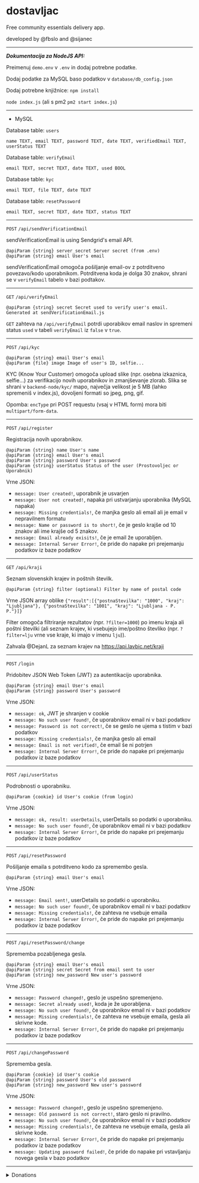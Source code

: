 # dostavljac

Free community essentials delivery app. 

developed by @fbslo and @sijanec

---

***Dokumentacija za NodeJS API:***

Preimenuj `demo.env` v `.env` in dodaj potrebne podatke.

Dodaj podatke za MySQL baso podatkov v `database/db_config.json`

Dodaj potrebne knjižnice: `npm install`

`node index.js` (ali s pm2 `pm2 start index.js`)

---

- MySQL

Database table: `users`

`name TEXT, email TEXT, password TEXT, date TEXT, verifiedEmail TEXT, userStatus TEXT`

Database table: `verifyEmail`

`email TEXT, secret TEXT, date TEXT, used BOOL`

Database table: `kyc`

`email TEXT, file TEXT, date TEXT`

Database table: `resetPassword`

`email TEXT, secret TEXT, date TEXT, status TEXT`

---

`POST` `/api/sendVerificationEmail`

sendVerificationEmail is using Sendgrid's email API.

```
@apiParam {string} server_secret Server secret (from .env)
@apiParam {string} email User's email
```

sendVerificationEmail omogoča pošiljanje email-ov z potrditveno povezavo/kodo uporabnikom. Potrditvena koda je dolga 30 znakov, shrani se v `verifyEmail` tabelo v bazi podtakov.

---

`GET` `/api/verifyEmail`

```
@apiParam {string} secret Secret used to verify user's email. Generated at sendVerificationEmail.js
```

`GET` zahteva na `/api/verifyEmail` potrdi uporabikov email naslov in spremeni status `used` v tabeli `verifyEmail` iz `false` v `true`.

---

`POST` `/api/kyc`

```
@apiParam {string} email User's email
@apiParam {file} image Image of user's ID, selfie...
```

KYC (Know Your Customer) omogoča upload slike (npr. osebna izkaznica, selfie...) za verifikacijo novih uporabnikov in zmanjševanje zlorab. Slika se shrani v `backend-node/kyc/` mapo, največja velikost je 5 MB (lahko spremeniš v index.js), dovoljeni formati so jpeg, png, gif.

Opomba: `encType` pri POST requestu (vsaj v HTML form) mora biti `multipart/form-data`.

---

`POST` `/api/register`

Registracija novih uporabnikov.

```
@apiParam {string} name User's name
@apiParam {string} email User's email
@apiParam {string} password User's password
@apiParam {string} userStatus Status of the user (Prostovoljec or Uporabnik)
```

Vrne JSON:
- `message: User created!`, uporabnik je usvarjen
- `message: User not created!`, napaka pri ustvarjanju uporabnika (MySQL napaka)
- `message: Missing credentials!`, če manjka geslo ali email ali je email v nepravilnem formatu
- `message: Name or password is to short!`, če je geslo krajše od 10 znakov ali ime krajše od 5 znakov.
- `message: Email already exisits!`, če je email že uporabljen.
- `message: Internal Server Error!`, če pride do napake pri prejemanju podatkov iz baze podatkov

---

`GET` `/api/kraji`

Seznam slovenskih krajev in poštnih številk.

```
@apiParam {string} filter (optional) Filter by name of postal code
```

Vrne JSON array oblike `{"result":[{"postnaStevilka": "1000", "kraj": "Ljubljana"}, {"postnaStevilka": "1001", "kraj": "Ljubljana - P. P."}]}`

Filter omogoča filtriranje rezultatov (npr. `?filter=1000`) po imenu kraja ali poštni številki (ali seznam krajev, ki vsebujejo ime/poštno števliko (npr. `?filter=lju` vrne vse kraje, ki imajo v imenu `lju`)).

Zahvala @DejanL za seznam krajev na https://api.lavbic.net/kraji

---

`POST` `/login`

Pridobitev JSON Web Token (JWT) za autentikacijo uporabnika.

```
@apiParam {string} email User's email
@apiParam {string} password User's password
```

Vrne JSON:

- `message: ok`, JWT je shranjen v cookie
- `message: No such user found!`, če uporabnikov email ni v bazi podatkov
- `message: Password is not correct!`, če se geslo ne ujema s tistim v bazi podatkov
- `message: Missing credentials!`, če manjka geslo ali email
- `message: Email is not verified!`, če email še ni potrjen
- `message: Internal Server Error!`, če pride do napake pri prejemanju podatkov iz baze podatkov

---

`POST` `/api/userStatus`

Podrobnosti o uporabniku.

```
@apiParam {cookie} id User's cookie (from login)
```

Vrne JSON:

- `message: ok, result: userDetails`, userDetails so podatki o uporabniku.
- `message: No such user found!`, če uporabnikov email ni v bazi podatkov
- `message: Internal Server Error!`, če pride do napake pri prejemanju podatkov iz baze podatkov

---

`POST` `/api/resetPassword`

Pošiljanje emaila s potrditveno kodo za spremembo gesla.

```
@apiParam {string} email User's email
```

Vrne JSON:

- `message: Email sent!`, userDetails so podatki o uporabniku.
- `message: No such user found!`, če uporabnikov email ni v bazi podatkov
- `message: Missing credentials!`, če zahteva ne vsebuje emaila
- `message: Internal Server Error!`, če pride do napake pri prejemanju podatkov iz baze podatkov

---

`POST` `/api/resetPassword/change`

Sprememba pozabljenega gesla.

```
@apiParam {string} email User's email
@apiParam {string} secret Secret from email sent to user
@apiParam {string} new_password New user's password
```

Vrne JSON:

- `message: Password changed!`, geslo je uspešno spremenjeno.
- `message: Secret already used!`, koda je že uporabljena.
- `message: No such user found!`, če uporabnikov email ni v bazi podatkov
- `message: Missing credentials!`, če zahteva ne vsebuje emaila, gesla ali skrivne kode.
- `message: Internal Server Error!`, če pride do napake pri prejemanju podatkov iz baze podatkov

---

`POST` `/api/changePassword`

Sprememba  gesla.

```
@apiParam {cookie} id User's cookie
@apiParam {string} password User's old password
@apiParam {string} new_password New user's password
```

Vrne JSON:

- `message: Password changed!`, geslo je uspešno spremenjeno.
- `message: Old password is not correct!`, staro geslo ni pravilno.
- `message: No such user found!`, če uporabnikov email ni v bazi podatkov
- `message: Missing credentials!`, če zahteva ne vsebuje emaila, gesla ali skrivne kode.
- `message: Internal Server Error!`, če pride do napake pri prejemanju podatkov iz baze podatkov
- `message: Updating password failed!`, če pride do napake pri vstavljanju novega gesla v bazo podatkov

---

<details><summary>Donations</summary><p><p>Bitcoin: bc1q5a2c4amvwwftfcmw8ng3a0d5q6wftpmsq9kxa3</details>

